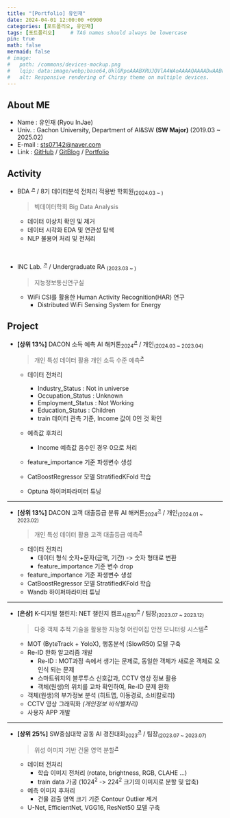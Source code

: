 ```yaml
---
title: "[Portfolio] 유인재"
date: 2024-04-01 12:00:00 +0900
categories: [포트폴리오, 유인재]
tags: [포트폴리오]     # TAG names should always be lowercase
pin: true
math: false
mermaid: false
# image:
#   path: /commons/devices-mockup.png
#   lqip: data:image/webp;base64,UklGRpoAAABXRUJQVlA4WAoAAAAQAAAADwAABwAAQUxQSDIAAAARL0AmbZurmr57yyIiqE8oiG0bejIYEQTgqiDA9vqnsUSI6H+oAERp2HZ65qP/VIAWAFZQOCBCAAAA8AEAnQEqEAAIAAVAfCWkAALp8sF8rgRgAP7o9FDvMCkMde9PK7euH5M1m6VWoDXf2FkP3BqV0ZYbO6NA/VFIAAAA
#   alt: Responsive rendering of Chirpy theme on multiple devices.
---
```


## About ME
- Name : 유인재 (Ryou InJae)
- Univ. : Gachon University, Department of AI&SW <b>(SW Major)</b> (2019.03 ~ 2025.02)
- E-mail : sts07142@naver.com
- Link : [GitHub](https://github.com/sts07142) / [GitBlog](https://sts07142.github.io/) / [Portfolio](https://sts07142.github.io/posts/Portfolio/)

## Activity

- BDA <sup><a href="https://cafe.naver.com/officialbac">↗</a></sup> / 8기 데이터분석 전처리 적용반 학회원<sub>(2024.03 ~ )</sub>
  > 빅데이터학회 Big Data Analysis
  * 데이터 이상치 확인 및 제거
  * 데이터 시각화 EDA 및 연관성 탐색
  * NLP 불용어 처리 및 전처리

<br>

- INC Lab. <sup><a href="https://sites.google.com/gachon.ac.kr/inclab">↗</a></sup> / Undergraduate RA <sub>(2023.03 ~ )</sub>
  > 지능정보통신연구실
  * WiFi CSI를 활용한 Human Activity Recognition(HAR) 연구
    * Distributed WiFi Sensing System for Energy 

## Project

- <b>[상위 13%]</b> DACON 소득 예측 AI 해커톤<sub>2024</sub><sup><a href="https://dacon.io/competitions/official/236230/overview/description">↗</a></sup><b></b> / 개인<sub>(2024.03 ~ 2023.04)</sub>
  > 개인 특성 데이터 활용 개인 소득 수준 예측<sup><a href="https://github.com/sts07142/DACON-Income-prediction">↗</a></sup>
  
  - 데이터 전처리
    - Industry_Status : Not in universe
    - Occupation_Status : Unknown
    - Employment_Status : Not Working
    - Education_Status : Children
    - train 데이터 관측 기준, Income 값이 0인 것 확인
  
  - 예측값 후처리
    - Income 예측값 음수인 경우 0으로 처리

  - feature_importance 기준 파생변수 생성
  - CatBoostRegressor 모델 StratifiedKFold 학습
  - Optuna 하이퍼파라미터 튜닝

<hr>

- <b>[상위 13%]</b> DACON 고객 대출등급 분류 AI 해커톤<sub>2024</sub><sup><a href="https://dacon.io/competitions/official/236214/overview/description">↗</a></sup><b></b> / 개인<sub>(2024.01 ~ 2023.02)</sub>
  > 개인 특성 데이터 활용 고객 대출등급 예측<sup><a href="https://github.com/sts07142/DACON-Customer-Loan-Rating-Classification">↗</a></sup>
  * 데이터 전처리
    - 데이터 형식 숫자+문자(금액, 기간) -> 숫자 형태로 변환
    - feature_importance 기준 변수 drop
  - feature_importance 기준 파생변수 생성
  - CatBoostRegressor 모델 StratifiedKFold 학습
  - Wandb 하이퍼파라미터 튜닝

<hr>

- <b>[은상]</b> K-디지털 챌린지: NET 챌린지 캠프<sub>시즌10</sub><sup><a href="https://koren.kr/kor/Alram/contyView.asp?s=17&page=1">↗</a></sup> / 팀장<sub>(2023.07 ~ 2023.12)</sub>
  >  다중 객체 추적 기술을 활용한 지능형 어린이집 안전 모니터링 시스템<sup><a href="https://github.com/sts07142/senior_project">↗</a></sup>
  * MOT (ByteTrack + YoloX), 행동분석 (SlowR50) 모델 구축
  * Re-ID 완화 알고리즘 개발 
    * Re-ID : MOT과정 속에서 생기는 문제로, 동일한 객체가 새로운 객체로 오인식 되는 문제
    * 스마트워치의 블루투스 신호값과, CCTV 영상 정보 활용
    * 객체(원생)의 위치를 교차 확인하여, Re-ID 문제 완화
  * 객체(원생)의 부가정보 분석 (히트맵, 이동경로, 소비칼로리)
  * CCTV 영상 그래픽화 *(개인정보 비식별처리)*
  * 사용자 APP 개발

<hr>

- <b>[상위 25%]</b> SW중심대학 공동 AI 경진대회<sub>2023</sub><sup><a href="https://dacon.io/competitions/official/236092/overview/description">↗</a></sup><b></b> / 팀장<sub>(2023.07 ~ 2023.07)</sub>
  > 위성 이미지 기반 건물 영역 분할<sup><a href="https://github.com/sts07142/DACON-Satellite-Image-Building-Area-Segmentation">↗</a></sup>
  * 데이터 전처리
    * 학습 이미지 전처리 (rotate, brightness, RGB, CLAHE ...)
    * train data 가공 (1024<sup>2</sup> -> 224<sup>2</sup> 크기의 이미지로 분할 및 압축)
  * 예측 이미지 후처리
    * 건물 검출 영역 크기 기준 Contour Outlier 제거
  * U-Net, EfficientNet, VGG16, ResNet50 모델 구축
  
  

